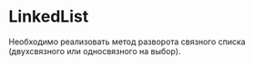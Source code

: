 # LinkedList

Необходимо реализовать метод разворота связного списка (двухсвязного или односвязного на выбор).
